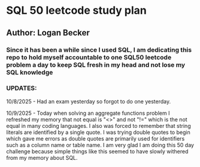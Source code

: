 # SQL 50 leetcode study plan
## Author: Logan Becker
### Since it has been a while since I used SQL, I am dedicating this repo to hold myself accountable to one SQL50 leetcode problem a day to keep SQL fresh in my head and not lose my SQL knowledge


### UPDATES:  
10/8/2025 - Had an exam yesterday so forgot to do one yesterday.  
  
10/9/2025 - Today when solving an aggregate functions problem I refreshed my memory that not equal is "<>" and not "!=" which is the not equal in many coding languages. I also was forced to remember that string literals are identified by a single quote. I was trying double quotes to begin which gave me errors as double quotes are primarily used for identifiers such as a column name or table name. I am very glad I am doing this 50 day challenge because simple things like this seemed to have slowly withered from my memory about SQL.
